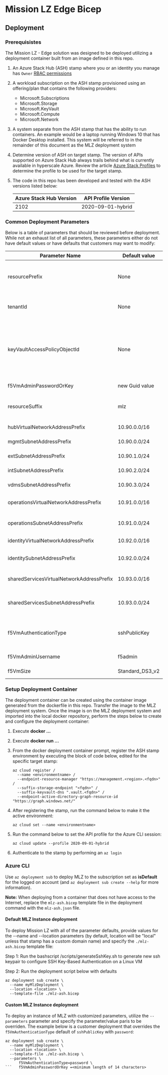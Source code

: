 # Mission LZ Edge Bicep

## Deployment

### **Prerequisistes**

The Mission LZ - Edge solution was designed to be deployed utilizing a deployment container built from an image defined in this repo.

1. An Azure Stack Hub (ASH) stamp where you or an identity you manage has `Owner` [RBAC permissions](https://docs.microsoft.com/en-us/azure/role-based-access-control/built-in-roles#owner)
1. A workload subscription on the ASH stamp provisioned using an offering/plan that contains the following providers:
    - Microsoft.Subscriptions
    - Microsoft.Storage
    - Microsoft.KeyVault
    - Microsoft.Compute
    - Microsoft.Network
1. A system separate from the ASH stamp that has the ability to run containers. An example would be a laptop running Windows 10 that has Docker Desktop installed. This system will be referred to in the remainder of this document as the MLZ deployment system
1. Determine version of ASH on target stamp. The version of APIs supported on Azure Stack Hub always trails behind what is currently available in hyperscale Azure. Review the article [Azure Stack Profiles](https://docs.microsoft.com/en-us/azure-stack/user/azure-stack-profiles-azure-resource-manager-versions) to determine the profile to be used for the target stamp.
1. The code in this repo has been developed and tested with the ASH versions listed below:

    **Azure Stack Hub Version** | **API Profile Version**
    ------------------------| --------------
    2102 | 2020-09-01-hybrid

### **Common Deployment Parameters**

Below is a table of parameters that should be reviewed before deployment. While not an exhaust list of all parameters, these parameters either do not have default values or have defaults that customers may want to modify:

**Parameter Name**          | **Default value** | **Description**
------------------------| --------------| -----------
resourcePrefix | None | A prefix, 3-10 alphanumeric characters without whitespace, used to prefix resources and generate uniqueness for resources with globally unique naming requirements like Storage Accounts
tenantId | None | Required for f5VmAuthenticationType=sshPublicKey. Specifies the tenant ID of the subscription
keyVaultAccessPolicyObjectId | None | Required for f5VmAuthenticationType=sshPublicKey. Specifies the object ID of a user, service principal or security group in the Azure Active Directory tenant for the vault. The object ID must be unique for the list of access policies. Get it by using Get-AzADUser or Get-AzADServicePrincipal cmdlets.
f5VmAdminPasswordOrKey | new Guid value | Required for f5VmAuthenticationType=Password.
resourceSuffix | mlz | A suffix, 3 to 6 characters in length, to append to resource names (e.g. "dev", "test", "prod", "mlz"). It defaults to "mlz"
hubVirtualNetworkAddressPrefix | 10.90.0.0/16 | Address space used for the Hub virtual network
mgmtSubnetAddressPrefix | 10.90.0.0/24 | Address space used for the Management subnet
extSubnetAddressPrefix | 10.90.1.0/24 | Address space used for the External subnet
intSubnetAddressPrefix | 10.90.2.0/24 | Address space used for the Internal subnet
vdmsSubnetAddressPrefix | 10.90.3.0/24 | Address space used for the VDMS subnet
operationsVirtualNetworkAddressPrefix | 10.91.0.0/16 | The CIDR Virtual Network Address Prefix for the Operations Virtual Network
operationsSubnetAddressPrefix | 10.91.0.0/24 | The CIDR Subnet Address Prefix for the default Operations subnet. It must be in the Operations Virtual Network space
identityVirtualNetworkAddressPrefix | 10.92.0.0/16 | The CIDR Virtual Network Address Prefix for the Identity Virtual Network
identitySubnetAddressPrefix | 10.92.0.0/24 | The CIDR Subnet Address Prefix for the default Identity subnet. It must be in the Identity Virtual Network space
sharedServicesVirtualNetworkAddressPrefix | 10.93.0.0/16 | The CIDR Virtual Network Address Prefix for the Shared Services Virtual Network
sharedServicesSubnetAddressPrefix | 10.93.0.0/24 | The CIDR Subnet Address Prefix for the default Shared Services subnet. It must be in the Shared Services Virtual Network space
f5VmAuthenticationType | sshPublicKey | Allowed values are {password, sshPublicKey} with a minimum length of 14 characters with atleast 1 uppercase, 1 lowercase, 1 alphnumeric, 1 special character
f5VmAdminUsername | f5admin | Administrator account on the F5 NVAs that get deployed
f5VmSize | Standard_DS3_v2 | The size of the F5 firewall appliance. It defaults to "Standard_DS3_v2"

### **Setup Deployment Container**

The deployment container can be created using the container image generated from the dockerfile in this repo. Transfer the image to the MLZ deployment system. Once the image is on the MLZ deployment system and imported into the local docker repository, perform the steps below to create and configure the deployment container:

1. Execute **docker ...**
1. Execute **docker run ...**
1. From the docker deployment container prompt, register the ASH stamp environment by executing the block of code below, edited for the specific target stamp:

    ```plaintext
    az cloud register /
      --name <environmentname> /
      --endpoint-resource-manager "https://management.<region>.<fqdn>" /
      --suffix-storage-endpoint "<fqdn>" /
      --suffix-keyvault-dns ".vault.<fqdn>" /
      --endpoint-active-directory-graph-resource-id "https://graph.windows.net/"
    ```

1. After registering the stamp, run the command below to make it the active environment:

    ```plaintext
    az cloud set --name <environmentname>
    ```

1. Run the command below to set the API profile for the Azure CLI session:

    ```plaintext
    az cloud update --profile 2020-09-01-hybrid
    ```

1. Authenticate to the stamp by performing an `az login`

### **Azure CLI**

Use `az deployment sub` to deploy MLZ to the subscription set as **isDefault** for the logged on account (and `az deployment sub create --help` for more information).

**Note:** When deploying from a container that does not have access to the Internet, replace the `mlz-ash.bicep` template file in the deployment command with the `mlz-ash.json` file.

#### **Default MLZ Instance deployment**

To deploy Mission LZ with all of the parameter defaults, provide values for the --name and --location parameters (by default, location will be "local" unless that stamp has a custom domain name) and specify the `./mlz-ash.bicep` template file:

Step 1: Run the bashscript /scripts/generateSshKey.sh to generate new ssh keypair to configure SSH Key-Based Authentication on a Linux VM

Step 2: Run the deployment script below with defaults

```plaintext
az deployment sub create \
  --name myMlzDeployment \
  --location <location> \
  --template-file ./mlz-ash.bicep
```

#### **Custom MLZ Instance deployment**

To deploy an instance of MLZ with customized parameters, utilize the `--parameters` parameter and specify the parameter/value paris to be overriden. The example below is a customer deployment that overrides the `f5VmAuthenticationType` default of `sshPublicKey` with `password`:

```plaintext
az deployment sub create \
  --name myMlzDeployment \
  --location <location> \
  --template-file ./mlz-ash.bicep \
  --parameters \
      f5VmAuthenticationType=password \
```   f5VmAdminPasswordOrKey =<minimum length of 14 characters>
